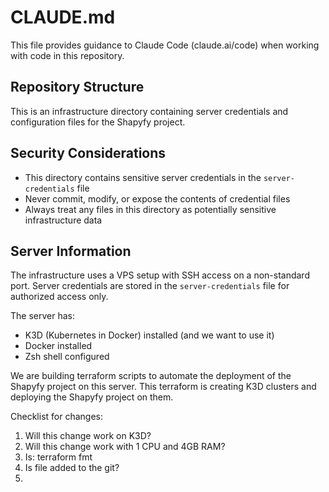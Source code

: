 # CLAUDE.md

This file provides guidance to Claude Code (claude.ai/code) when working with code in this repository.

## Repository Structure

This is an infrastructure directory containing server credentials and configuration files for the Shapyfy project.


## Security Considerations

- This directory contains sensitive server credentials in the `server-credentials` file
- Never commit, modify, or expose the contents of credential files
- Always treat any files in this directory as potentially sensitive infrastructure data

## Server Information

The infrastructure uses a VPS setup with SSH access on a non-standard port. Server credentials are stored in the `server-credentials` file for authorized access only.

The server has:
- K3D (Kubernetes in Docker) installed (and we want to use it)
- Docker installed
- Zsh shell configured

We are building terraform scripts to automate the deployment of the Shapyfy project on this server.
This terraform is creating K3D clusters and deploying the Shapyfy project on them.

Checklist for changes:
1. Will this change work on K3D?
2. Will this change work with 1 CPU and 4GB RAM?
3. Is: terraform fmt
4. Is file added to the git?
5. 